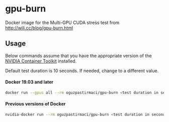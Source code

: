 # gpu-burn
Docker image for the Multi-GPU CUDA stress test from http://wili.cc/blog/gpu-burn.html

## Usage

Below commands assume that you have the appropriate version of the [NVIDIA Container Toolkit](https://github.com/NVIDIA/nvidia-docker) installed.

Default test duration is 10 seconds. If needed, change <test duration> to a different value.

#### Docker 19.03 and later
```zsh
docker run --gpus all --rm oguzpastirmaci/gpu-burn <test duration in seconds>
```

#### Previous versions of Docker

```zsh
nvidia-docker run --rm oguzpastirmaci/gpu-burn <test duration in seconds>
```
